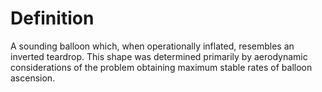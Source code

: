 # Definition

A sounding balloon which, when operationally inflated, resembles an
inverted teardrop. This shape was determined primarily by aerodynamic
considerations of the problem obtaining maximum stable rates of balloon
ascension.
